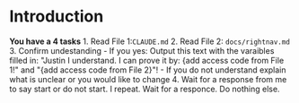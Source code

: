  
 # Introduction
 **You have a 4 tasks**
        1. Read File 1:`CLAUDE.md`
        2. Read File 2: `docs/rightnav.md`
        3. Confirm undestanding
            - If you yes: Output this text with the varaibles filled in: "Justin I understand. I can prove it by: {add access code from File 1!" and "{add access code from File 2}"! 
            - If you do not understand explain what is unclear or you would like to change
        4. Wait for a response from me to say start or do not start. I repeat. Wait for a responce. Do nothing else.